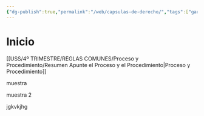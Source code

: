 ```yaml
---
{"dg-publish":true,"permalink":"/web/capsulas-de-derecho/","tags":["gardenEntry"]}
---
```



# Inicio

[[USS/4º TRIMESTRE/REGLAS COMUNES/Proceso y Procedimiento/Resumen Apunte el Proceso y el Procedimiento\|Proceso y Procedimiento]]

muestra

muestra 2

jgkvkjhg

